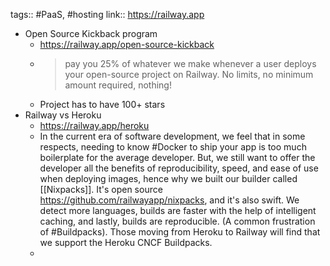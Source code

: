 tags:: #PaaS, #hosting
link:: https://railway.app

- Open Source Kickback program
	- https://railway.app/open-source-kickback
	- > pay you 25% of whatever we make whenever a user deploys your open-source project on Railway. No limits, no minimum amount required, nothing!
	- Project has to have 100+ stars
- Railway vs Heroku
	- https://railway.app/heroku
	- In the current era of software development, we feel that in some respects, needing to know #Docker to ship your app is too much boilerplate for the average developer. But, we still want to offer the developer all the benefits of reproducibility, speed, and ease of use when deploying images, hence why we built our builder called [[Nixpacks]]. It's open source https://github.com/railwayapp/nixpacks, and it's also swift. We detect more languages, builds are faster with the help of intelligent caching, and lastly, builds are reproducible. (A common frustration of #Buildpacks). Those moving from Heroku to Railway will find that we support the Heroku CNCF Buildpacks.
	-